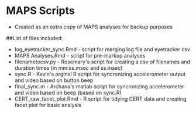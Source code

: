 # MAPS Scripts

* Created as an extra copy of MAPS analyses for backup purposes

##List of files included:
* log_eyetracker_sync.Rmd - script for merging log file and eyetracker csv
* MAPS Analyses.Rmd - script for pre-markup analyses
* filenametocsv.py - Rosemary's script for creating a csv of filenames and duration times (in mm:ss.msec and ss.msec)
* sync.R - Kevin's orginal R script for syncronizing accelerometer output and video based on button beep
* final_sync.m - Archana's matlab script for syncronizing accelerometer and video based on beep (based on sync.R)
* CERT_raw_facet_plot.Rmd - R script for tidying CERT data and creating facet plot for basic analysis
